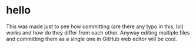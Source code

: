 # hello

This was made just to see how committing (are there any typo in this, lol) works and how do they differ from each other. Anyway editing multiple files and committing them as a single one in GitHub web editor will be cool.